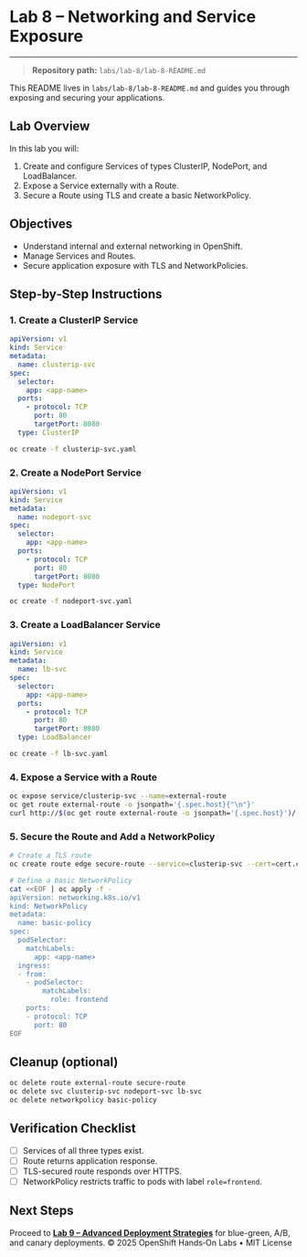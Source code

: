 # Lab 8 – Networking and Service Exposure

---

> **Repository path:** `labs/lab-8/lab-8-README.md`

This README lives in `labs/lab-8/lab-8-README.md` and guides you through exposing and securing your applications.

## Lab Overview
In this lab you will:
1. Create and configure Services of types ClusterIP, NodePort, and LoadBalancer.  
2. Expose a Service externally with a Route.  
3. Secure a Route using TLS and create a basic NetworkPolicy.

## Objectives
- Understand internal and external networking in OpenShift.  
- Manage Services and Routes.  
- Secure application exposure with TLS and NetworkPolicies.

## Step‑by‑Step Instructions
### 1. Create a ClusterIP Service
```yaml
apiVersion: v1
kind: Service
metadata:
  name: clusterip-svc
spec:
  selector:
    app: <app-name>
  ports:
    - protocol: TCP
      port: 80
      targetPort: 8080
  type: ClusterIP
```
```bash
oc create -f clusterip-svc.yaml
```

### 2. Create a NodePort Service
```yaml
apiVersion: v1
kind: Service
metadata:
  name: nodeport-svc
spec:
  selector:
    app: <app-name>
  ports:
    - protocol: TCP
      port: 80
      targetPort: 8080
  type: NodePort
```
```bash
oc create -f nodeport-svc.yaml
```

### 3. Create a LoadBalancer Service
```yaml
apiVersion: v1
kind: Service
metadata:
  name: lb-svc
spec:
  selector:
    app: <app-name>
  ports:
    - protocol: TCP
      port: 80
      targetPort: 8080
  type: LoadBalancer
```
```bash
oc create -f lb-svc.yaml
```

### 4. Expose a Service with a Route
```bash
oc expose service/clusterip-svc --name=external-route
oc get route external-route -o jsonpath='{.spec.host}{"\n"}'
curl http://$(oc get route external-route -o jsonpath='{.spec.host}')/
```

### 5. Secure the Route and Add a NetworkPolicy
```bash
# Create a TLS route
oc create route edge secure-route --service=clusterip-svc --cert=cert.crt --key=key.key

# Define a basic NetworkPolicy
cat <<EOF | oc apply -f -
apiVersion: networking.k8s.io/v1
kind: NetworkPolicy
metadata:
  name: basic-policy
spec:
  podSelector:
    matchLabels:
      app: <app-name>
  ingress:
  - from:
    - podSelector:
        matchLabels:
          role: frontend
    ports:
    - protocol: TCP
      port: 80
EOF
```

## Cleanup (optional)
```bash
oc delete route external-route secure-route
oc delete svc clusterip-svc nodeport-svc lb-svc
oc delete networkpolicy basic-policy
```

## Verification Checklist
- [ ] Services of all three types exist.  
- [ ] Route returns application response.  
- [ ] TLS-secured route responds over HTTPS.  
- [ ] NetworkPolicy restricts traffic to pods with label `role=frontend`.

## Next Steps
Proceed to **[Lab 9 – Advanced Deployment Strategies](../lab-9/lab-9-README.md)** for blue-green, A/B, and canary deployments.
© 2025 OpenShift Hands‑On Labs • MIT License
